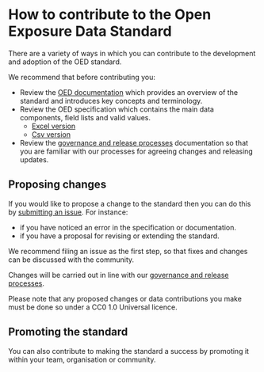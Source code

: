 # How to contribute to the Open Exposure Data Standard

There are a variety of ways in which you can contribute to the development 
and adoption of the OED standard.

We recommend that before contributing you:

* Review the [OED documentation](Docs/) which provides an overview of the standard and introduces key concepts and terminology.
* Review the OED specification which contains the main data components, field lists and valid values.
  * [Excel version](README.md#releases)
  * [Csv version](OpenExposureData/)  
* Review the [governance and release processes](Docs/ODS_Gov_Updates_Release_Processes_v1.1.pdf) documentation so that you are familiar with our processes for agreeing changes and releasing updates.

## Proposing changes

If you would like to propose a change to the standard then you can do this by [submitting an issue](https://github.com/OasisLMF/ODS_OpenExposureData/issues). For instance:

* if you have noticed an error in the specification or documentation.
* if you have a proposal for revising or extending the standard. 

We recommend filing an issue as the first step, so that fixes and changes can be discussed with the community.

Changes will be carried out in line with our [governance and release processes](Docs/ODS_Gov_Updates_Release_Processes_v1.1.pdf). 

Please note that any proposed changes or data contributions you make must be done so under a CC0 1.0 Universal licence.

## Promoting the standard

You can also contribute to making the standard a success by promoting it within your team, organisation or community.
